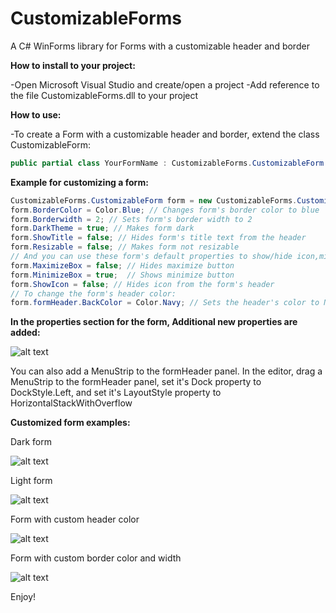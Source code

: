 # CustomizableForms
A C# WinForms library for Forms with a customizable header and border

**How to install to your project:**

-Open Microsoft Visual Studio and create/open a project
-Add reference to the file CustomizableForms.dll to your project

**How to use:**

-To create a Form with a customizable header and border, extend the class CustomizableForm:
```C#
public partial class YourFormName : CustomizableForms.CustomizableForm
```

**Example for customizing a form:**

```C#
CustomizableForms.CustomizableForm form = new CustomizableForms.CustomizableForm();
form.BorderColor = Color.Blue; // Changes form's border color to blue
form.Borderwidth = 2; // Sets form's border width to 2
form.DarkTheme = true; // Makes form dark
form.ShowTitle = false; // Hides form's title text from the header
form.Resizable = false; // Makes form not resizable
// And you can use these form's default properties to show/hide icon,minimize button, and maximizebutton:
form.MaximizeBox = false; // Hides maximize button
form.MinimizeBox = true;  // Shows minimize button
form.ShowIcon = false; // Hides icon from the form's header
// To change the form's header color:
form.formHeader.BackColor = Color.Navy; // Sets the header's color to Navy
```

**In the properties section for the form, Additional new properties are added:**

![alt text](https://user-images.githubusercontent.com/50383558/159681299-b8c420ff-4327-4be4-89f2-5d408939b134.png)

You can also add a MenuStrip to the formHeader panel. In the editor, drag a MenuStrip to the formHeader panel, set it's Dock property to DockStyle.Left, and set it's LayoutStyle property to HorizontalStackWithOverflow


**Customized form examples:**

Dark form

![alt text](https://user-images.githubusercontent.com/50383558/159679367-f9f23d08-9efc-4fc5-8705-990d2e21f33e.png)

Light form

![alt text](https://user-images.githubusercontent.com/50383558/159679412-2afea118-0d4b-49c0-80a0-91693d1e7985.png)

Form with custom header color

![alt text](https://user-images.githubusercontent.com/50383558/159679453-af780443-f63b-4041-9710-55add272c757.png)

Form with custom border color and width

![alt text](https://user-images.githubusercontent.com/50383558/159679525-57cbc59f-5d67-4b66-a0c8-a6b7f3d7b84e.png)

Enjoy! 

